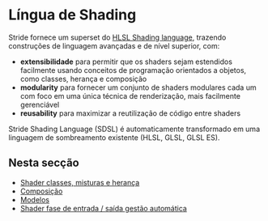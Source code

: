 # Língua de Shading

Stride fornece um superset do [HLSL Shading language](http://msdn.microsoft.com/en-us/library/windows/desktop/bb509561%28v=vs.85%29.aspx), trazendo construções de linguagem avançadas e de nível superior, com:

- **extensibilidade** para permitir que os shaders sejam estendidos facilmente usando conceitos de programação orientados a objetos, como classes, herança e composição
- **modularity** para fornecer um conjunto de shaders modulares cada um com foco em uma única técnica de renderização, mais facilmente gerenciável
- **reusability** para maximizar a reutilização de código entre shaders

Stride Shading Language (SDSL) é automaticamente transformado em uma linguagem de sombreamento existente (HLSL, GLSL, GLSL ES).

## Nesta secção

- [Shader classes, misturas e herança](shader-classes-mixins-and-inheritance.md)
- [Composição](composition.md)
- [Modelos](templates.md)
- [Shader fase de entrada / saída gestão automática](automatic-shader-stage-input-output.md)
